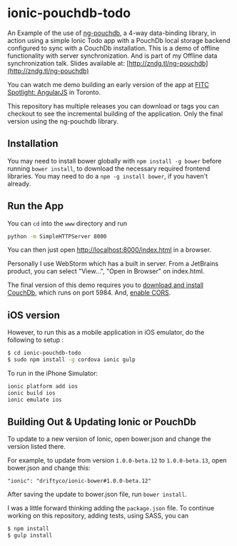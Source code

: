 ionic-pouchdb-todo
==========================

An Example of the use of [ng-pouchdb](https://github.com/danielzen/ng-pouchdb), a 4-way data-binding library, in action using a simple Ionic Todo app with a PouchDb local storage backend configured to sync with a CouchDb installation. This is a demo of offline functionality with server synchronization. And is part of my Offline data synchronization talk.
 Slides available at: [http://zndg.tl/ng-pouchdb](http://zndg.tl/ng-pouchdb)

You can watch me demo building an early version of the app at 
[FITC Spotlight: AngularJS](http://youtu.be/6ecuA-pOev0?t=14m9s) in Toronto.

This repository has multiple releases you can download or tags you can checkout to see the incremental building 
of the application. Only the final version using the ng-pouchdb library.

## Installation

You may need to install bower globally with `npm install -g bower` before running `bower install`, to download 
the necessary required frontend libraries. You may need to do a `npm -g install bower`, if you haven't already. 

## Run the App
 
You can `cd` into the `www` directory and run 

```bash
python -m SimpleHTTPServer 8000
```

You can then just open [http://localhost:8000/index.html](http://localhost:8000/index.html) in a browser.

Personally I use WebStorm which has a built in server. From a JetBrains product, you can select "View...", "Open in Browser" on index.html.

The final version of this demo requires you to [download and install CouchDb](http://couchdb.apache.org/#download), which runs on port 5984. And, [enable CORS](http://docs.couchdb.org/en/1.6.1/config/http.html#cross-origin-resource-sharing).

## iOS version

However, to run this as a mobile application in iOS emulator,
do the following to setup : 

```bash
$ cd ionic-pouchdb-todo
$ sudo npm install -g cordova ionic gulp
```

To run in the iPhone Simulator:

```bash
ionic platform add ios
ionic build ios
ionic emulate ios
```

## Building Out & Updating Ionic or PouchDb

To update to a new version of Ionic, open bower.json and change the version listed there.

For example, to update from version `1.0.0-beta.12` to `1.0.0-beta.13`, open bower.json and change this:

```
"ionic": "driftyco/ionic-bower#1.0.0-beta.12"
```

After saving the update to bower.json file, run `bower install`.

I was a little forward thinking adding  the `package.json` file.
To continue working on this repository, adding tests, using SASS, you can

```bash
$ npm install
$ gulp install
```
